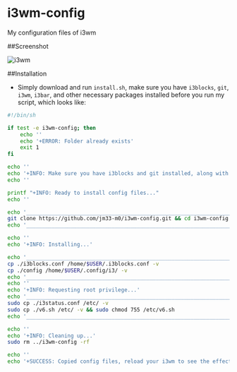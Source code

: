 # i3wm-config
My configuration files of i3wm

##Screenshot

![i3wm](https://jm33.me/img/i3.png)

##Installation

- Simply download and run `install.sh`, make sure you have `i3blocks`, `git`, `i3wm`, `i3bar`, and other necessary packages installed before you run my script, which looks like:

```bash
#!/bin/sh

if test -e i3wm-config; then
    echo ''
    echo '+ERROR: Folder already exists'
    exit 1
fi

echo ''
echo '+INFO: Make sure you have i3blocks and git installed, along with other necessary packages'
echo ''

printf "+INFO: Ready to install config files..."
echo ''

echo '____________________________________________________________________________'
git clone https://github.com/jm33-m0/i3wm-config.git && cd i3wm-config
echo '____________________________________________________________________________'

echo ''
echo '+INFO: Installing...'

echo '____________________________________________________________________________'
cp ./i3blocks.conf /home/$USER/.i3blocks.conf -v
cp ./config /home/$USER/.config/i3/ -v
echo '____________________________________________________________________________'
echo ''
echo '+INFO: Requesting root privilege...'
echo '____________________________________________________________________________'
sudo cp ./i3status.conf /etc/ -v
sudo cp ./v6.sh /etc/ -v && sudo chmod 755 /etc/v6.sh
echo '____________________________________________________________________________'

echo ''
echo '+INFO: Cleaning up...'
sudo rm ../i3wm-config -rf

echo ''
echo '+SUCCESS: Copied config files, reload your i3wm to see the effect'
```
